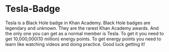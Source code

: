 # Tesla-Badge
Tesla is a Black Hole badge in Khan Academy. Black Hole badges are legendary and unknown. They are the rarest Khan Academy awards. And the only one you can get as a normal member is Tesla. To get it you need to get 10,000,000(10 million) energy points. To get energy points you need to learn like watching videos and doing practice. Good luck getting it!
